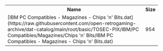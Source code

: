 <table>
<tr><th>Name</th><th>Size</th></tr>
<tr><td>[IBM PC Compatibles - Magazines - Chips 'n' Bits.dat](https://raw.githubusercontent.com/open-retrogaming-archive/dat-catalog/main/root/basic/TOSEC-PIX/IBM/PC Compatibles/Magazines/Chips 'n' Bits/IBM PC Compatibles - Magazines - Chips 'n' Bits.dat)</td><td>954</td></tr>
</table>
